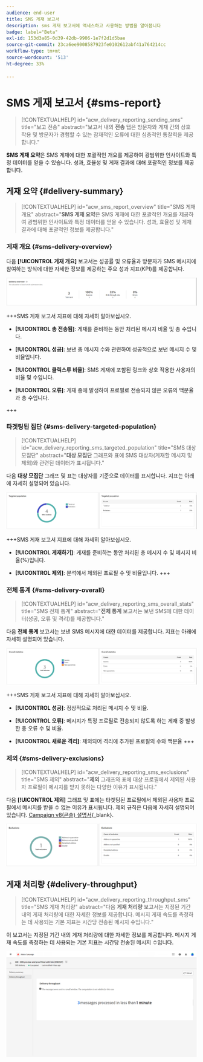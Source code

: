 ```yaml
---
audience: end-user
title: SMS 게재 보고서
description: sms 게재 보고서에 액세스하고 사용하는 방법을 알아봅니다
badge: label="Beta"
exl-id: 153d3a85-0d39-42db-9906-1e7f2d1d5bae
source-git-commit: 23ca6ee9008587923fe0102612abf41a764214cc
workflow-type: tm+mt
source-wordcount: '513'
ht-degree: 33%

---
```


# SMS 게재 보고서 {#sms-report}

>[!CONTEXTUALHELP]
>id="acw_delivery_reporting_sending_sms"
>title="보고 전송"
>abstract="보고서 내의 **전송** 탭은 방문자와 게재 간의 상호 작용 및 방문자가 경험할 수 있는 잠재적인 오류에 대한 심층적인 통찰력을 제공합니다."

**SMS 게재 요약**&#x200B;은 SMS 게재에 대한 포괄적인 개요를 제공하여 광범위한 인사이트와 특정 데이터를 얻을 수 있습니다. 성과, 효율성 및 게재 결과에 대해 포괄적인 정보를 제공합니다.

## 게재 요약 {#delivery-summary}

>[!CONTEXTUALHELP]
>id="acw_sms_report_overview"
>title="SMS 게재 개요"
>abstract="**SMS 게재 요약**&#x200B;은 SMS 게재에 대한 포괄적인 개요를 제공하여 광범위한 인사이트와 특정 데이터를 얻을 수 있습니다. 성과, 효율성 및 게재 결과에 대해 포괄적인 정보를 제공합니다."

### 게재 개요 {#sms-delivery-overview}

다음 **[!UICONTROL 게재 개요]** 보고서는 성공률 및 오류율과 방문자가 SMS 메시지에 참여하는 방식에 대한 자세한 정보를 제공하는 주요 성과 지표(KPI)를 제공합니다.

![](assets/reporting_sms_3.png)

+++SMS 게재 보고서 지표에 대해 자세히 알아보십시오.

* **[!UICONTROL 총 전송됨]**: 게재를 준비하는 동안 처리된 메시지 비율 및 총 수입니다.

* **[!UICONTROL 성공]**: 보낸 총 메시지 수와 관련하여 성공적으로 보낸 메시지 수 및 비율입니다.

* **[!UICONTROL 클릭스루 비율]**: SMS 게재에 포함된 링크와 상호 작용한 사용자의 비율 및 수입니다.

* **[!UICONTROL 오류]**: 게재 중에 발생하여 프로필로 전송되지 않은 오류의 백분율과 총 수입니다.

+++


### 타겟팅된 집단 {#sms-delivery-targeted-population}


>[!CONTEXTUALHELP]
>id="acw_delivery_reporting_sms_targeted_population"
>title="SMS 대상 모집단"
>abstract="**대상 모집단** 그래프와 표에 SMS 대상자(게재할 메시지 및 제외)와 관련된 데이터가 표시됩니다."

다음 **대상 모집단** 그래프 및 표는 대상자를 기준으로 데이터를 표시합니다. 지표는 아래에 자세히 설명되어 있습니다.

![](assets/reporting_sms_4.png)

+++SMS 게재 보고서 지표에 대해 자세히 알아보십시오.

* **[!UICONTROL 게재하기]**: 게재를 준비하는 동안 처리된 총 메시지 수 및 메시지 비율(%)입니다.

* **[!UICONTROL 제외]**: 분석에서 제외된 프로필 수 및 비율입니다.
+++


### 전체 통계 {#sms-delivery-overall}


>[!CONTEXTUALHELP]
>id="acw_delivery_reporting_sms_overall_stats"
>title="SMS 전체 통계"
>abstract="**전체 통계** 보고서는 보낸 SMS에 대한 데이터(성공, 오류 및 격리)를 제공합니다."

다음 **전체 통계** 보고서는 보낸 SMS 메시지에 대한 데이터를 제공합니다. 지표는 아래에 자세히 설명되어 있습니다.

![](assets/reporting_sms_5.png)

+++SMS 게재 보고서 지표에 대해 자세히 알아보십시오.

* **[!UICONTROL 성공]**: 정상적으로 처리된 메시지 수 및 비율.

* **[!UICONTROL 오류]**: 메시지가 특정 프로필로 전송되지 않도록 하는 게재 중 발생한 총 오류 수 및 비율.

* **[!UICONTROL 새로운 격리]**: 제외되어 격리에 추가된 프로필의 수와 백분율
+++

### 제외 {#sms-delivery-exclusions}


>[!CONTEXTUALHELP]
>id="acw_delivery_reporting_sms_exclusions"
>title="SMS 제외"
>abstract="**제외** 그래프와 표에 대상 프로필에서 제외된 사용자 프로필이 메시지를 받지 못하는 다양한 이유가 표시됩니다."


다음 **[!UICONTROL 제외]** 그래프 및 표에는 타겟팅된 프로필에서 제외된 사용자 프로필에서 메시지를 받을 수 없는 이유가 표시됩니다. 제외 규칙은 다음에 자세히 설명되어 있습니다. [Campaign v8(콘솔) 설명서](https://experienceleague.adobe.com/docs/campaign/campaign-v8/send/failures/delivery-failures.html#sms-quarantines){_blank}.

![](assets/reporting_sms_6.png)

## 게재 처리량 {#delivery-throughput}

>[!CONTEXTUALHELP]
>id="acw_delivery_reporting_throughput_sms"
>title="SMS 게재 처리량"
>abstract="다음 **게재 처리량** 보고서는 지정된 기간 내의 게재 처리량에 대한 자세한 정보를 제공합니다.  메시지 게재 속도를 측정하는 데 사용되는 기본 지표는 시간당 전송된 메시지 수입니다."

이 보고서는 지정된 기간 내의 게재 처리량에 대한 자세한 정보를 제공합니다. 메시지 게재 속도를 측정하는 데 사용되는 기본 지표는 시간당 전송된 메시지 수입니다.

![](assets/reporting_sms_2.png)
